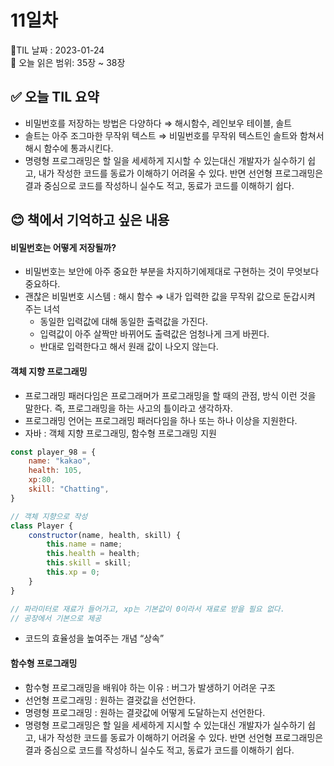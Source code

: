 # 11일차
🌳TIL 날짜 : 2023-01-24 <br>
🔖 오늘 읽은 범위: 35장 ~ 38장

## ✅ 오늘 TIL 요약
- 비밀번호를 저장하는 방법은 다양하다 ⇒ 해시함수, 레인보우 테이블, 솔트
- 솔트는 아주 조그마한 무작위 텍스트 ⇒ 비밀번호를 무작위 텍스트인 솔트와 함쳐서 해시 함수에 통과시킨다.
- 명령형 프로그래밍은 할 일을 세세하게 지시할 수 있는대신 개발자가 실수하기 쉽고, 내가 작성한 코드를 동료가 이해하기 어려울 수 있다. 반면 선언형 프로그래밍은 결과 중심으로 코드를 작성하니 실수도 적고, 동료가 코드를 이해하기 쉽다.

## 😊 책에서 기억하고 싶은 내용
#### 비밀번호는 어떻게 저장될까?
- 비밀번호는 보안에 아주 중요한 부분을 차지하기에제대로 구현하는 것이 무엇보다 중요하다.
- 괜찮은 비밀번호 시스템 : 해시 함수 ⇒ 내가 입력한 값을 무작위 값으로 둔갑시켜 주는 녀석
    - 동일한 입력값에 대해 동일한 출력값을 가진다.
    - 입력값이 아주 살짝만 바뀌어도 출력값은 엄청나게 크게 바뀐다.
    - 반대로 입력한다고 해서 원래 값이 나오지 않는다.


#### 객체 지향 프로그래밍
- 프로그래밍 패러다임은 프로그래머가 프로그래밍을 할 때의 관점, 방식 이런 것을 말한다. 즉, 프로그래밍을 하는 사고의 틀이라고 생각하자.
- 프로그래밍 언어는 프로그래밍 패러다임을 하나 또는 하나 이상을 지원한다.
- 자바 : 객체 지향 프로그래밍, 함수형 프로그래밍 지원

```jsx
const player_98 = {
	name: "kakao",
	health: 105,
	xp:80,
	skill: "Chatting",
}

// 객체 지향으로 작성
class Player {
	constructor(name, health, skill) {
		this.name = name;
		this.health = health;
		this.skill = skill;
		this.xp = 0;
	}
}

// 파라미터로 재료가 들어가고, xp는 기본값이 0이라서 재료로 받을 필요 없다. 
// 공장에서 기본으로 제공

```
- 코드의 효율성을 높여주는 개념 “상속”

#### 함수형 프로그래밍
- 함수형 프로그래밍을 배워야 하는 이유 : 버그가 발생하기 어려운 구조
- 선언형 프로그래밍 : 원하는 결괏값을 선언한다.
- 명령형 프로그래밍 : 원하는 결괏값에 어떻게 도달하는지 선언한다.
- 명령형 프로그래밍은 할 일을 세세하게 지시할 수 있는대신 개발자가 실수하기 쉽고, 내가 작성한 코드를 동료가 이해하기 어려울 수 있다. 반면 선언형 프로그래밍은 결과 중심으로 코드를 작성하니 실수도 적고, 동료가 코드를 이해하기 쉽다.

